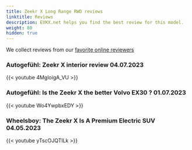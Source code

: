 ```yaml
---
title: Zeekr X Long Range RWD reviews
linktitle: Reviews
description: EVKX.net helps you find the best review for this model. 
weight: 80
hidden: true
---
```

<object type="image/svg+xml" data="../modelnavigation.svg"></object>
We collect reviews from our [favorite online reviewers](/guides/evreviewers/)

### Autogefühl: Zeekr X interior review 04.07.2023

{{< youtube 4MgloigA_VU >}}

### Autogefühl: Is the Zeekr X the better Volvo EX30 ? 01.07.2023

{{< youtube Wo4YwpbxEDY >}}

### Wheelsboy: The Zeekr X Is A Premium Electric SUV 04.05.2023

{{< youtube yTscOJQTlLk >}}

